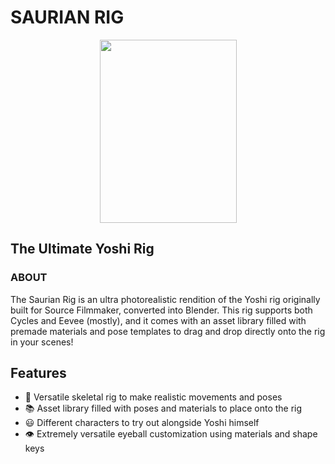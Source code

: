 <h1>
  SAURIAN RIG
</h1>
<div align="center">
  <img src="https://media.discordapp.net/attachments/714378425321652316/1262592790265856040/YoshiWave.png?ex=669728ab&is=6695d72b&hm=688eb6ca3706665ea7b0c052cb83330dce8ebff3384c57b99e59c96045e6df3b&=&format=webp&quality=lossless" width="219" height="293"/>
</div>
<h2>
  The Ultimate Yoshi Rig
</h2>

### ABOUT

The Saurian Rig is an ultra photorealistic rendition of the Yoshi rig originally built for Source Filmmaker, converted into Blender. This rig supports both Cycles and Eevee (mostly), and it comes with an asset library filled with premade materials and pose templates to drag and drop directly onto the rig in your scenes!

## Features
- 🦴 Versatile skeletal rig to make realistic movements and poses
- 📚 Asset library filled with poses and materials to place onto the rig
- 😃 Different characters to try out alongside Yoshi himself
- 👁️ Extremely versatile eyeball customization using materials and shape keys
